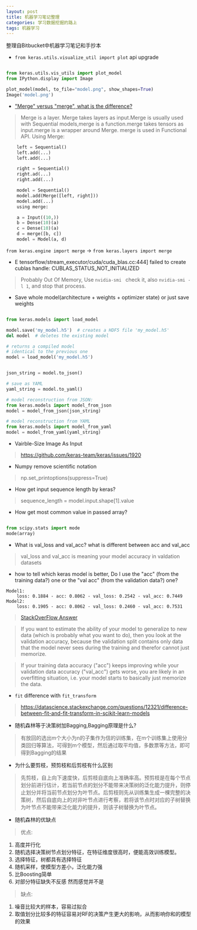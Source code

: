 ```yaml
---
layout: post
title: 机器学习笔记整理
categories: 学习数据挖掘的路上
tags: 机器学习
---
```


整理自Bitbucket中机器学习笔记和手抄本


* `from keras.utils.visualize_util import plot` api upgrade
> 

```python 

from keras.utils.vis_utils import plot_model
from IPython.display import Image

plot_model(model, to_file="model.png", show_shapes=True)
Image('model.png')

```

* ["Merge" versus "merge", what is the difference?](https://github.com/keras-team/keras/issues/3921)

>   Merge is a layer. Merge takes layers as input.Merge is usually used with Sequential models,merge is a function.merge takes tensors as input.merge is a wrapper around Merge. merge is used in Functional API. Using Merge:

```python
    left = Sequential()
    left.add(...)
    left.add(...)

    right = Sequential()
    right.ad(...)
    right.add(...)

    model = Sequential()
    model.add(Merge([left, right]))
    model.add(...)
    using merge:

    a = Input((10,))
    b = Dense(10)(a)
    c = Dense(10)(a)
    d = merge([b, c])
    model = Model(a, d)
```

`from keras.engine import merge` -> `from keras.layers import merge` 

* E tensorflow/stream_executor/cuda/cuda_blas.cc:444] failed to create cublas handle: CUBLAS_STATUS_NOT_INITIALIZED

> Probably Out Of Memory, Use `nvidia-smi ` check it, also `nvidia-smi -l 1`, and stop that process.

* Save whole model(architecture + weights + optimizer state) or just save weights
 
> 

```python

from keras.models import load_model

model.save('my_model.h5')  # creates a HDF5 file 'my_model.h5'
del model  # deletes the existing model

# returns a compiled model
# identical to the previous one
model = load_model('my_model.h5')

```

```python

json_string = model.to_json()

# save as YAML
yaml_string = model.to_yaml()

# model reconstruction from JSON:
from keras.models import model_from_json
model = model_from_json(json_string)

# model reconstruction from YAML
from keras.models import model_from_yaml
model = model_from_yaml(yaml_string)

```

* Vairble-Size Image As Input

> https://github.com/keras-team/keras/issues/1920

* Numpy remove scientific notation

> np.set_printoptions(suppress=True)

* How get input sequence length by keras?

> sequence_length = model.input.shape[1].value

* How get most common value in passed array?

> 

```python

from scipy.stats import mode
mode(array)

```

* What is val_loss and val_acc? what is different between acc and val_acc
> val_loss and val_acc is meaning your model accuracy in valdation datasets

* how to tell which keras model is better, Do I use the "acc" (from the training data?) one or the "val acc" (from the validation data?) one?

> 

```
Model1: 
    loss: 0.1884 - acc: 0.8062 - val_loss: 0.2542 - val_acc: 0.7449
Model2:
    loss: 0.1905 - acc: 0.8062 - val_loss: 0.2460 - val_acc: 0.7531
```

> [StackOverFlow Answer](https://stackoverflow.com/questions/34702041/how-to-tell-which-keras-model-is-better?utm_medium=organic&utm_source=google_rich_qa&utm_campaign=google_rich_qa)

> If you want to estimate the ability of your model to generalize to new data (which is probably what you want to do), then you look at the validation accuracy, because the validation split contains only data that the model never sees during the training and therefor cannot just memorize.

> If your training data accuracy ("acc") keeps improving while your validation data accuracy ("val_acc") gets worse, you are likely in an overfitting situation, i.e. your model starts to basically just memorize the data.

* `fit` difference with `fit_transform`
> https://datascience.stackexchange.com/questions/12321/difference-between-fit-and-fit-transform-in-scikit-learn-models

* 随机森林等于决策树加Bagging,Bagging原理是什么?
> 有放回的选出m个大小为n的子集作为信的训练集，在m个训练集上使用分类回归等算法，可得到m个模型，然后通过取平均值，多数票等方法，即可得到Bagging的结果

* 为什么要剪枝，预剪枝和后剪枝有什么区别
> 先剪枝，自上向下速度快，后剪枝自底向上准确率高。预剪枝是在每个节点划分前进行估计，若当前节点的划分不能带来决策树的泛化能力提升，则停止划分并将当前节点划分为叶节点。后剪枝则先从训练集生成一棵完整的决策树，然后自底向上的对非叶节点进行考察，若将该节点时对应的子树替换为叶节点不能带来泛化能力的提升，则该子树替换为叶节点。

* 随机森林的优缺点
> 优点:
1. 高度并行化
2. 随机选择决策树节点划分特征，在特征维度很高时，便能高效训练模型。
3. 选择特征，树都具有选择特征
4. 随机采样，使模型方差小，泛化能力强
5. 比Boosting简单
6. 对部分特征缺失不反感 然而感觉并不是

> 缺点:
1. 噪音比较大的样本，容易过拟合
2. 取值划分比较多的特征容易对RF的决策产生更大的影响，从而影响你和的模型的效果


<!-- * Loss是不是可以大于1, 值为多少时比较好? -->

